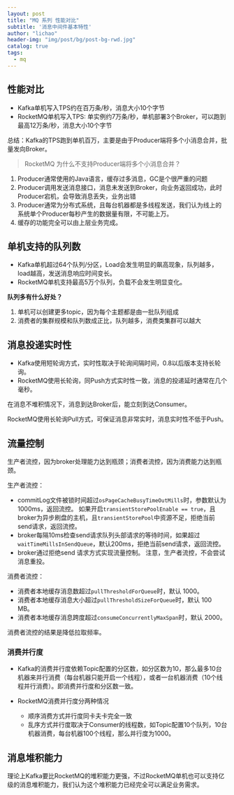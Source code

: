 ```yaml
---
layout: post
title: "MQ 系列 性能对比"
subtitle: '消息中间件基本特性'
author: "lichao"
header-img: "img/post/bg/post-bg-rwd.jpg"
catalog: true
tags:
  - mq
---
```


## 性能对比

* Kafka单机写入TPS约在百万条/秒，消息大小10个字节
* RocketMQ单机写入TPS: 单实例约7万条/秒，单机部署3个Broker，可以跑到最高12万条/秒，消息大小10个字节

总结：Kafka的TPS跑到单机百万，主要是由于Producer端将多个小消息合并，批量发向Broker。

> RocketMQ 为什么不支持Producer端将多个小消息合并？

1. Producer通常使用的Java语言，缓存过多消息，GC是个很严重的问题
2. Producer调用发送消息接口，消息未发送到Broker，向业务返回成功，此时Producer宕机，会导致消息丢失，业务出错
3. Producer通常为分布式系统，且每台机器都是多线程发送，我们认为线上的系统单个Producer每秒产生的数据量有限，不可能上万。
4. 缓存的功能完全可以由上层业务完成。

## 单机支持的队列数

* Kafka单机超过64个队列/分区，Load会发生明显的飙高现象，队列越多，load越高，发送消息响应时间变长。
* RocketMQ单机支持最高5万个队列，负载不会发生明显变化。

**队列多有什么好处？**

1. 单机可以创建更多topic，因为每个主题都是由一批队列组成
2. 消费者的集群规模和队列数成正比，队列越多，消费类集群可以越大

## 消息投递实时性

* Kafka使用短轮询方式，实时性取决于轮询间隔时间，0.8以后版本支持长轮询。
* RocketMQ使用长轮询，同Push方式实时性一致，消息的投递延时通常在几个毫秒。

在消息不堆积情况下，消息到达Broker后，能立刻到达Consumer。

RocketMQ使用长轮询Pull方式，可保证消息非常实时，消息实时性不低于Push。

## 流量控制

生产者流控，因为broker处理能力达到瓶颈；消费者流控，因为消费能力达到瓶颈。

生产者流控：

* commitLog文件被锁时间超过`osPageCacheBusyTimeOutMills`时，参数默认为1000ms，返回流控。
如果开启`transientStorePoolEnable == true`，且broker为异步刷盘的主机，且`transientStorePool`中资源不足，拒绝当前send请求，返回流控。
* broker每隔10ms检查send请求队列头部请求的等待时间，如果超过`waitTimeMillsInSendQueue`，默认200ms，拒绝当前send请求，返回流控。
* broker通过拒绝send 请求方式实现流量控制。
注意，生产者流控，不会尝试消息重投。

消费者流控：

* 消费者本地缓存消息数超过`pullThresholdForQueue`时，默认 1000。
* 消费者本地缓存消息大小超过`pullThresholdSizeForQueue`时，默认 100 MB。
* 消费者本地缓存消息跨度超过`consumeConcurrentlyMaxSpan`时，默认 2000。

消费者流控的结果是降低拉取频率。

### 消费并行度

* Kafka的消费并行度依赖Topic配置的分区数，如分区数为10，那么最多10台机器来并行消费（每台机器只能开启一个线程），或者一台机器消费（10个线程并行消费）。即消费并行度和分区数一致。

* RocketMQ消费并行度分两种情况
  * 顺序消费方式并行度同卡夫卡完全一致
  * 乱序方式并行度取决于Consumer的线程数，如Topic配置10个队列，10台机器消费，每台机器100个线程，那么并行度为1000。

## 消息堆积能力

理论上Kafka要比RocketMQ的堆积能力更强，不过RocketMQ单机也可以支持亿级的消息堆积能力，我们认为这个堆积能力已经完全可以满足业务需求。
